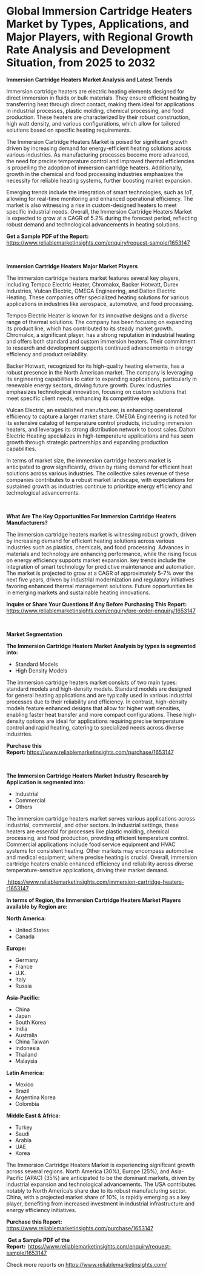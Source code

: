<p><h1>Global Immersion Cartridge Heaters Market by Types, Applications, and Major Players, with Regional Growth Rate Analysis and Development Situation, from 2025 to 2032</h1></p><p><strong>Immersion Cartridge Heaters Market Analysis and Latest Trends</strong></p>
<p><p>Immersion cartridge heaters are electric heating elements designed for direct immersion in fluids or bulk materials. They ensure efficient heating by transferring heat through direct contact, making them ideal for applications in industrial processes, plastic molding, chemical processing, and food production. These heaters are characterized by their robust construction, high watt density, and various configurations, which allow for tailored solutions based on specific heating requirements.</p><p>The Immersion Cartridge Heaters Market is poised for significant growth driven by increasing demand for energy-efficient heating solutions across various industries. As manufacturing processes become more advanced, the need for precise temperature control and improved thermal efficiencies is propelling the adoption of immersion cartridge heaters. Additionally, growth in the chemical and food processing industries emphasizes the necessity for reliable heating systems, further boosting market expansion.</p><p>Emerging trends include the integration of smart technologies, such as IoT, allowing for real-time monitoring and enhanced operational efficiency. The market is also witnessing a rise in custom-designed heaters to meet specific industrial needs. Overall, the Immersion Cartridge Heaters Market is expected to grow at a CAGR of 5.2% during the forecast period, reflecting robust demand and technological advancements in heating solutions.</p></p>
<p><strong>Get a Sample PDF of the Report:&nbsp;</strong> <a href="https://www.reliablemarketinsights.com/enquiry/request-sample/1653147?utm_campaign=2636&utm_medium=2&utm_source=Github&utm_content=ia&utm_term=05032025&utm_id=immersion-cartridge-heaters">https://www.reliablemarketinsights.com/enquiry/request-sample/1653147</a></p>
<p>&nbsp;</p>
<p><strong>Immersion Cartridge Heaters Major Market Players</strong></p>
<p><p>The immersion cartridge heaters market features several key players, including Tempco Electric Heater, Chromalox, Backer Hotwatt, Durex Industries, Vulcan Electric, OMEGA Engineering, and Dalton Electric Heating. These companies offer specialized heating solutions for various applications in industries like aerospace, automotive, and food processing.</p><p>Tempco Electric Heater is known for its innovative designs and a diverse range of thermal solutions. The company has been focusing on expanding its product line, which has contributed to its steady market growth. Chromalox, a significant player, has a strong reputation in industrial heating and offers both standard and custom immersion heaters. Their commitment to research and development supports continued advancements in energy efficiency and product reliability.</p><p>Backer Hotwatt, recognized for its high-quality heating elements, has a robust presence in the North American market. The company is leveraging its engineering capabilities to cater to expanding applications, particularly in renewable energy sectors, driving future growth. Durex Industries emphasizes technological innovation, focusing on custom solutions that meet specific client needs, enhancing its competitive edge.</p><p>Vulcan Electric, an established manufacturer, is enhancing operational efficiency to capture a larger market share. OMEGA Engineering is noted for its extensive catalog of temperature control products, including immersion heaters, and leverages its strong distribution network to boost sales. Dalton Electric Heating specializes in high-temperature applications and has seen growth through strategic partnerships and expanding production capabilities.</p><p>In terms of market size, the immersion cartridge heaters market is anticipated to grow significantly, driven by rising demand for efficient heat solutions across various industries. The collective sales revenue of these companies contributes to a robust market landscape, with expectations for sustained growth as industries continue to prioritize energy efficiency and technological advancements.</p></p>
<p>&nbsp;</p>
<p><strong>What Are The Key Opportunities For Immersion Cartridge Heaters Manufacturers?</strong></p>
<p><p>The immersion cartridge heaters market is witnessing robust growth, driven by increasing demand for efficient heating solutions across various industries such as plastics, chemicals, and food processing. Advances in materials and technology are enhancing performance, while the rising focus on energy efficiency supports market expansion. key trends include the integration of smart technology for predictive maintenance and automation. The market is projected to grow at a CAGR of approximately 5-7% over the next five years, driven by industrial modernization and regulatory initiatives favoring enhanced thermal management solutions. Future opportunities lie in emerging markets and sustainable heating innovations.</p></p>
<p><strong>Inquire or Share Your Questions If Any Before Purchasing This Report:</strong> <a href="https://www.reliablemarketinsights.com/enquiry/pre-order-enquiry/1653147?utm_campaign=2636&utm_medium=2&utm_source=Github&utm_content=ia&utm_term=05032025&utm_id=immersion-cartridge-heaters">https://www.reliablemarketinsights.com/enquiry/pre-order-enquiry/1653147</a></p>
<p>&nbsp;</p>
<p><strong>Market Segmentation</strong></p>
<p><strong>The Immersion Cartridge Heaters Market Analysis by types is segmented into:</strong></p>
<p><ul><li>Standard Models</li><li>High Density Models</li></ul></p>
<p><p>The immersion cartridge heaters market consists of two main types: standard models and high-density models. Standard models are designed for general heating applications and are typically used in various industrial processes due to their reliability and efficiency. In contrast, high-density models feature enhanced designs that allow for higher watt densities, enabling faster heat transfer and more compact configurations. These high-density options are ideal for applications requiring precise temperature control and rapid heating, catering to specialized needs across diverse industries.</p></p>
<p><strong>Purchase this Report:&nbsp;</strong><a href="https://www.reliablemarketinsights.com/purchase/1653147?utm_campaign=2636&utm_medium=2&utm_source=Github&utm_content=ia&utm_term=05032025&utm_id=immersion-cartridge-heaters">https://www.reliablemarketinsights.com/purchase/1653147</a></p>
<p>&nbsp;</p>
<p><strong>The Immersion Cartridge Heaters Market Industry Research by Application is segmented into:</strong></p>
<p><ul><li>Industrial</li><li>Commercial</li><li>Others</li></ul></p>
<p><p>The immersion cartridge heaters market serves various applications across industrial, commercial, and other sectors. In industrial settings, these heaters are essential for processes like plastic molding, chemical processing, and food production, providing efficient temperature control. Commercial applications include food service equipment and HVAC systems for consistent heating. Other markets may encompass automotive and medical equipment, where precise heating is crucial. Overall, immersion cartridge heaters enable enhanced efficiency and reliability across diverse temperature-sensitive applications, driving their market demand.</p></p>
<p><a href="https://www.reliablemarketinsights.com/immersion-cartridge-heaters-r1653147?utm_campaign=2636&utm_medium=2&utm_source=Github&utm_content=ia&utm_term=05032025&utm_id=immersion-cartridge-heaters">&nbsp;https://www.reliablemarketinsights.com/immersion-cartridge-heaters-r1653147</a></p>
<p><strong>In terms of Region, the Immersion Cartridge Heaters Market Players available by Region are:</strong></p>
<p>
    <p> <strong> North America: </strong>
        <ul>
            <li>United States</li>
            <li>Canada</li>
        </ul>
        </p> 
    <p> <strong> Europe: </strong>
        <ul>
            <li>Germany</li>
            <li>France</li>
            <li>U.K.</li>
            <li>Italy</li>
            <li>Russia</li>
        </ul>
        </p> 
    <p> <strong> Asia-Pacific: </strong>
        <ul>
            <li>China</li>
            <li>Japan</li>
            <li>South Korea</li>
            <li>India</li>
            <li>Australia</li>
            <li>China Taiwan</li>
            <li>Indonesia</li>
            <li>Thailand</li>
            <li>Malaysia</li>
        </ul>
        </p> 
    <p> <strong> Latin America: </strong>
        <ul>
            <li>Mexico</li>
            <li>Brazil</li>
            <li>Argentina Korea</li>
            <li>Colombia</li>
        </ul>
        </p> 
    <p> <strong> Middle East & Africa: </strong>
        <ul>
            <li>Turkey</li>
            <li>Saudi</li>
            <li>Arabia</li>
            <li>UAE</li>
            <li>Korea</li>
        </ul>
    </p>
    </p>
<p><p>The Immersion Cartridge Heaters Market is experiencing significant growth across several regions. North America (30%), Europe (25%), and Asia-Pacific (APAC) (35%) are anticipated to be the dominant markets, driven by industrial expansion and technological advancements. The USA contributes notably to North America’s share due to its robust manufacturing sector. China, with a projected market share of 10%, is rapidly emerging as a key player, benefiting from increased investment in industrial infrastructure and energy efficiency initiatives.</p></p>
<p><strong>Purchase this Report: </strong><a href="https://www.reliablemarketinsights.com/purchase/1653147?utm_campaign=2636&utm_medium=2&utm_source=Github&utm_content=ia&utm_term=05032025&utm_id=immersion-cartridge-heaters">https://www.reliablemarketinsights.com/purchase/1653147</a></p>
<p>&nbsp;<strong>Get a Sample PDF of the Report:&nbsp;&nbsp;</strong><a href="https://www.reliablemarketinsights.com/enquiry/request-sample/1653147?utm_campaign=2636&utm_medium=2&utm_source=Github&utm_content=ia&utm_term=05032025&utm_id=immersion-cartridge-heaters">https://www.reliablemarketinsights.com/enquiry/request-sample/1653147</a></p>
<p><strong></strong></p>
<p>Check more reports on <a href="https://www.reliablemarketinsights.com/?utm_campaign=2636&utm_medium=2&utm_source=Github&utm_content=ia&utm_term=05032025&utm_id=immersion-cartridge-heaters">https://www.reliablemarketinsights.com/</a></p>